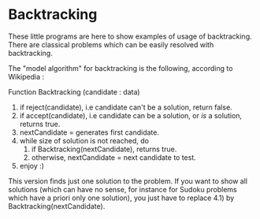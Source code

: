 # Backtracking

These little programs are here to show examples of usage of 
backtracking. There are classical problems which can be easily resolved
with backtracking.

The "model algorithm" for backtracking is the following, according to
Wikipedia :

Function Backtracking (candidate : data)
1. if reject(candidate), i.e candidate can't be a solution, return false.
2. if accept(candidate), i.e candidate can be a solution, or *is* a
solution, returns true.
3. nextCandidate = generates first candidate.
4. while size of solution is not reached, do 
	1. if Backtracking(nextCandidate), returns true.
	2. otherwise, nextCandidate = next candidate to test.
5. enjoy :)

This version finds just one solution to the problem. If you want to
show all solutions (which can have no sense, for instance for Sudoku
problems which have a priori only one solution), you just have to 
replace 4.1) by Backtracking(nextCandidate).

